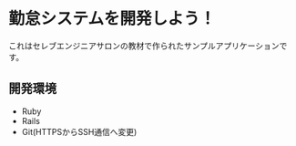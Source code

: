 # 勤怠システムを開発しよう！

これはセレブエンジニアサロンの教材で作られたサンプルアプリケーションです。

## 開発環境

* Ruby<br>
* Rails<br>
* Git(HTTPSからSSH通信へ変更)
<!-- Finish modeling-use -->